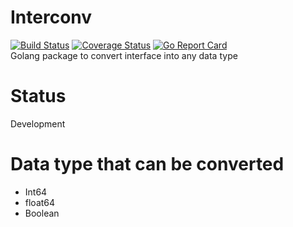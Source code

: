 # Interconv
[![Build Status](https://travis-ci.org/mufti1/interconv.svg?branch=master)](https://travis-ci.org/mufti1/interconv) [![Coverage Status](https://coveralls.io/repos/github/mufti1/interconv/badge.svg?branch=master)](https://coveralls.io/github/mufti1/interconv?branch=master) [![Go Report Card](https://goreportcard.com/badge/github.com/mufti1/interconv)](https://goreportcard.com/report/github.com/mufti1/interconv)<br />
Golang package to convert interface into any data type

# Status
Development

# Data type that can be converted
- Int64
- float64
- Boolean